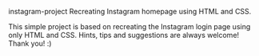 instagram-project
Recreating Instagram homepage using HTML and CSS. 

This simple project is based on recreating the Instagram login page using only HTML and CSS.
Hints, tips and suggestions are always welcome!
Thank you! :) 
